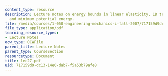 ```yaml
---
content_type: resource
description: Lecture notes on energy bounds in linear elasticity, 1D truss system,
  and minimum potential energy.
file: /media/courses/1-050-engineering-mechanics-i-fall-2007/717159d9dc1314e0dab7f5a53b79afe8_lec27.pdf
file_type: application/pdf
learning_resource_types:
- Lecture Notes
ocw_type: OCWFile
parent_title: Lecture Notes
parent_type: CourseSection
resourcetype: Document
title: lec27.pdf
uid: 717159d9-dc13-14e0-dab7-f5a53b79afe8
---
```

